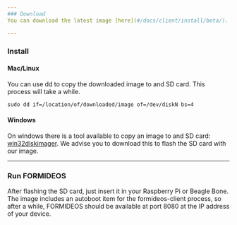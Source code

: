 ```yaml
---
### Download
You can download the latest image [here](#/docs/client/install/beta/).

---
```


### Install

#### Mac/Linux
You can use dd to copy the downloaded image to and SD card. This process will take a while.
```
sudo dd if=/location/of/downloaded/image of=/dev/diskN bs=4
```

#### Windows
On windows there is a tool available to copy an image to and SD card: [win32diskimager](http://sourceforge.net/projects/win32diskimager/). We advise you to download this to flash the SD card with our image.

---

### Run FORMIDEOS
After flashing the SD card, just insert it in your Raspberry Pi or Beagle Bone. The image includes an autoboot item for the formideos-client process, so after a while, FORMIDEOS should be available at port 8080 at the IP address of your device.